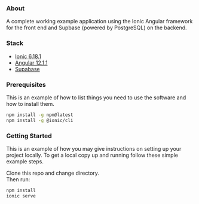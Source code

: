 ### About

A complete working example application using the Ionic Angular framework for the front end and Supbase (powered by
PostgreSQL) on the backend.

### Stack

* [Ionic 6.18.1](https://ionicframework.com/)
* [Angular 12.1.1](https://angularjs.org/)
* [Supabase](https://supabase.com/)

### Prerequisites

This is an example of how to list things you need to use the software and how to install them.

  ```sh
  npm install -g npm@latest
  npm install -g @ionic/cli
  ```

### Getting Started

This is an example of how you may give instructions on setting up your project locally. To get a local copy up and
running follow these simple example steps.

Clone this repo and change directory.<br>
Then run:

  ```sh
  npm install
  ionic serve
  ```
